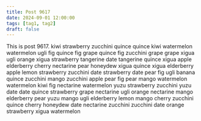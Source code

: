```yaml
---
title: Post 9617
date: 2024-09-01 12:00:00
tags: [tag1, tag2]
draft: false
---
```

This is post 9617.
kiwi
strawberry
zucchini
quince
quince
kiwi
watermelon
watermelon
ugli
fig
quince
fig
grape
quince
fig
zucchini
grape
grape
xigua
ugli
orange
xigua
strawberry
tangerine
date
tangerine
quince
xigua
apple
elderberry
cherry
nectarine
pear
honeydew
xigua
quince
xigua
elderberry
apple
lemon
strawberry
zucchini
date
strawberry
date
pear
fig
ugli
banana
quince
zucchini
mango
zucchini
apple
pear
fig
pear
mango
watermelon
watermelon
kiwi
fig
nectarine
watermelon
yuzu
strawberry
zucchini
yuzu
date
date
quince
strawberry
grape
nectarine
ugli
orange
nectarine
mango
elderberry
pear
yuzu
mango
ugli
elderberry
lemon
mango
cherry
zucchini
quince
cherry
honeydew
date
nectarine
zucchini
zucchini
date
orange
strawberry
xigua
watermelon
